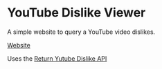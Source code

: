 # YouTube Dislike Viewer

A simple website to query a YouTube video dislikes. 

[Website](https://haeri.github.io/youtube-dislike-viewer/)

Uses the [Return Yutube Dislike API](https://github.com/Anarios/return-youtube-dislike)
